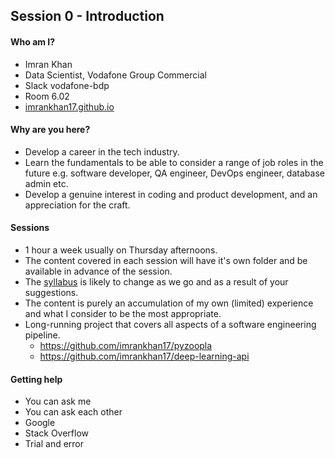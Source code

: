 ## Session 0 - Introduction

#### Who am I?

* Imran Khan
* Data Scientist, Vodafone Group Commercial
* Slack vodafone-bdp
* Room 6.02
* [imrankhan17.github.io](https://imrankhan17.github.io/)


#### Why are you here?

* Develop a career in the tech industry.
* Learn the fundamentals to be able to consider a range of job roles in the future e.g. software developer, QA engineer, DevOps engineer, database admin etc.
* Develop a genuine interest in coding and product development, and an appreciation for the craft.

#### Sessions

* 1 hour a week usually on Thursday afternoons.
* The content covered in each session will have it's own folder and be available in advance of the session.
* The [syllabus](README.md#things-we-will-cover) is likely to change as we go and as a result of your suggestions.
* The content is purely an accumulation of my own (limited) experience and what I consider to be the most appropriate.
* Long-running project that covers all aspects of a software engineering pipeline.
  * https://github.com/imrankhan17/pyzoopla
  * https://github.com/imrankhan17/deep-learning-api

#### Getting help

* You can ask me
* You can ask each other
* Google
* Stack Overflow
* Trial and error
